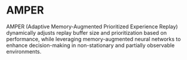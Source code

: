 # AMPER
AMPER (Adaptive Memory-Augmented Prioritized Experience Replay) dynamically adjusts replay buffer size and prioritization based on performance, while leveraging memory-augmented neural networks to enhance decision-making in non-stationary and partially observable environments.
